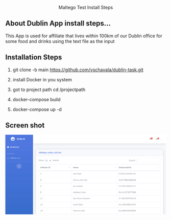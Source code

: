 <p align="center">Maltego Test Install Steps</p>


## About Dublin App install steps...

This App is used for affiliate that lives within 100km of our Dublin office for some food and drinks
using the text file as the input 


## Installation Steps

1. git clone -b main https://github.com/vschavala/dublin-task.git

2. install Docker in you system

3. got to project path cd /projectpath

4. docker-compose build 

5. docker-compose up -d

## Screen shot

![Screenshot](dublin.png)
